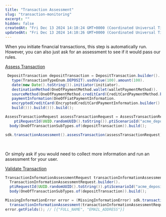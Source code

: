 ```yaml
---
title: "Transaction Assessment"
slug: "transaction-monitoring"
excerpt: ""
hidden: false
createdAt: "Fri Dec 13 2024 14:10:24 GMT+0000 (Coordinated Universal Time)"
updatedAt: "Fri Dec 13 2024 14:10:26 GMT+0000 (Coordinated Universal Time)"
---
```

When you initiate financial transactions, this step is automatically run. However, you can also just ask for an assessment to see if it would pass our rules.

[Assess Transaction](https://fiant.readme.io/reference/assesstransaction)

```java
 DepositTransaction depositTransaction = DepositTransaction.builder().
   type(TransactionTypeEnum.DEPOSIT).usdValue(100).amount(100).
   date(new Date().toString()).initiator(initiator).
   destinationMethod(OneOfPaymentMethod.wallet(walletPaymentMethod)).
   sourceMethod(OneOfPaymentMethod.creditCard(CreditCardPaymentMethod.builder().
   paymentInformation(OneOfFiatPaymentInformation.
   encryptedCreditCard(EncryptedCreditCardPaymentInformation.builder().id("your_pi_id").
   build())).build())).build();

AssessTransactionRequest assessTransactionRequest = AssessTransactionRequest.builder().
	ptiRequestId(UUID.randomUUID().toString()).ptiScenarioId("acme_deposit").
  body(OneOfTransactionSubTypes.of(depositTransaction)).build();

sdk.transactionAssessment().assessTransaction(assessTransactionRequest);
```

<br />

Or simply ask if you would need to collect more information and run an assessment for your user.

[Validate Transaction](https://fiant.readme.io/reference/transactioninformationassessment)

```java
TransactionInformationAssessmentRequest transactionInformationAssessmentRequest = 
  TransactionInformationAssessmentRequest.builder().
  ptiRequestId(UUID.randomUUID().toString()).ptiScenarioId("acme_deposit").
  body(OneOfTransactionSubTypes.of(depositTransaction)).build();

MissingInformationError error = (MissingInformationError) sdk.transactionAssessment().
  transactionInformationAssessment(transactionInformationAssessmentRequest).get();
error.getFields(); // [{"FULL_NAME", "EMAIL_ADDRESS"}]
```
